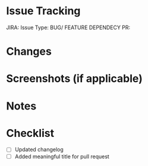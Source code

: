 # Issue Tracking

JIRA: 
Issue Type: BUG/ FEATURE
DEPENDECY PR:
# Changes
<!-- 
What are the main changes in the PR?
Give a high-level description of the changes.
#Examples: Added a search feature, Renaming several fields, etc.
-->

# Screenshots (if applicable)
<!-- 
Add screenshots highlighting the changes.
-->

# Notes
<!-- You can add any concerns highlighted during code review that cannot be addressed, any limitations in the changes, any subsequent actions to be taken, or anything noteworthy about the change that a reviewer would benefit from etc.-->

# Checklist
- [ ] Updated changelog
- [ ] Added meaningful title for pull request